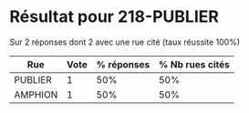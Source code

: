 # Résultat pour 218-PUBLIER

Sur 2 réponses dont 2 avec une rue cité (taux réussite 100%)

| Rue | Vote | % réponses | % Nb rues cités|
|-----|------|------------|----------------|
| PUBLIER | 1 | 50% | 50%|
| AMPHION | 1 | 50% | 50%|
